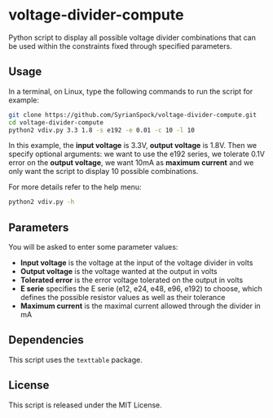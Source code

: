 voltage-divider-compute
=======================

Python script to display all possible voltage divider combinations that can be
used within the constraints fixed through specified parameters.

Usage
-----

In a terminal, on Linux, type the following commands to run the script for
example:
```sh
git clone https://github.com/SyrianSpock/voltage-divider-compute.git
cd voltage-divider-compute
python2 vdiv.py 3.3 1.8 -s e192 -e 0.01 -c 10 -l 10
```

In this example, the __input voltage__ is 3.3V, __output voltage__ is 1.8V.
Then we specify optional arguments: we want to use the e192 series, we tolerate
0.1V error on the __output voltage__, we want 10mA as __maximum current__ and
we only want the script to display 10 possible combinations.

For more details refer to the help menu:
```sh
python2 vdiv.py -h
```


Parameters
----------

You will be asked to enter some parameter values:
* __Input voltage__ is the voltage at the input of the voltage divider in volts
* __Output voltage__ is the voltage wanted at the output in volts
* __Tolerated error__ is the error voltage tolerated on the output in volts
* __E serie__ specifies the E serie (e12, e24, e48, e96, e192) to choose, which defines the possible resistor values as well as their tolerance
* __Maximum current__ is the maximal current allowed through the divider in mA

Dependencies
------------

This script uses the `texttable` package.

License
-------

This script is released under the MIT License.
